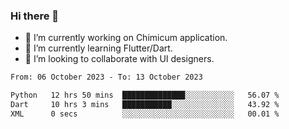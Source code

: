 ### Hi there 👋

<!--
**devcat37/devcat37** is a ✨ _special_ ✨ repository because its `README.md` (this file) appears on your GitHub profile.-->


- 🔭 I’m currently working on Chimicum application.
- 🌱 I’m currently learning Flutter/Dart.
- 👯 I’m looking to collaborate with UI designers.
<!-- - 🤔 I’m looking for help with ... -->

<!--START_SECTION:waka-->

```txt
From: 06 October 2023 - To: 13 October 2023

Python   12 hrs 50 mins  ██████████████░░░░░░░░░░░   56.07 %
Dart     10 hrs 3 mins   ███████████░░░░░░░░░░░░░░   43.92 %
XML      0 secs          ░░░░░░░░░░░░░░░░░░░░░░░░░   00.01 %
```

<!--END_SECTION:waka-->
